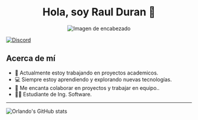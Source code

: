 <h1 align="center">Hola, soy Raul Duran 👋</h1>
<p align="center">
  <img src="https://i.imgur.com/6uweOGG.png" alt="Imagen de encabezado">
</p>
 <a href="https://discord.com/invite/THmt9x3XUn">
    <img alt="Discord" src="https://img.shields.io/discord/1037187725541003365?label=Discord&logo=discord&logoColor=white&color=7289DA">
  </a>


## Acerca de mí

- 🔭 Actualmente estoy trabajando en proyectos academicos.
- 💻️ Siempre estoy aprendiendo y explorando nuevas tecnologías.
- 👯 Me encanta colaborar en proyectos y trabajar en equipo..
- 🧑‍💻 Estudiante de Ing. Software.

---

![Orlando's GitHub stats](https://github-readme-stats.vercel.app/api?username=nosakaking&show_icons=true&theme=github_dark)

